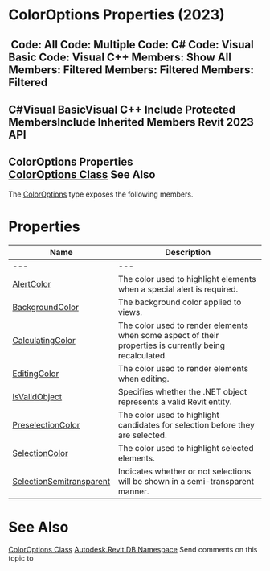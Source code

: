 # ColorOptions Properties (2023)

﻿
 Code: All Code: Multiple Code: C# Code: Visual Basic Code: Visual C++  Members: Show All Members: Filtered Members: Filtered Members: Filtered   
---  
C#Visual BasicVisual C++
Include Protected MembersInclude Inherited Members
Revit 2023 API  
---  
ColorOptions Properties  
[ColorOptions Class](1ca57d8c-b970-83b4-c5ce-9e39464e5cc2.md "ColorOptions Class") See Also  
---  
The [ColorOptions](1ca57d8c-b970-83b4-c5ce-9e39464e5cc2.md "ColorOptions Class") type exposes the following members.
# Properties
| Name | Description |
| --- | --- |
| --- | --- | --- |
| [AlertColor](2f372d5c-9de2-0c8e-80fc-19292bac58e3.md "AlertColor Property") | The color used to highlight elements when a special alert is required. |
| [BackgroundColor](d6713e11-6527-18c4-2478-3a24c0c4c431.md "BackgroundColor Property") | The background color applied to views. |
| [CalculatingColor](66d69149-ad97-d7b4-8355-c05322916219.md "CalculatingColor Property") | The color used to render elements when some aspect of their properties is currently being recalculated. |
| [EditingColor](9540f352-d5e3-d1a2-2e81-a0a578fd83b7.md "EditingColor Property") | The color used to render elements when editing. |
| [IsValidObject](f338c719-be68-c12f-7008-e5b10006fcc9.md "IsValidObject Property") | Specifies whether the .NET object represents a valid Revit entity. |
| [PreselectionColor](fe1cb0fa-fb39-eaf2-f3bd-fa38ef001a4f.md "PreselectionColor Property") | The color used to highlight candidates for selection before they are selected. |
| [SelectionColor](5681fc12-9555-6c29-6278-093184bde952.md "SelectionColor Property") | The color used to highlight selected elements. |
| [SelectionSemitransparent](c9d5295e-0ba1-5421-cb09-82039ba73332.md "SelectionSemitransparent Property") | Indicates whether or not selections will be shown in a semi-transparent manner. |

# See Also
[ColorOptions Class](1ca57d8c-b970-83b4-c5ce-9e39464e5cc2.md "ColorOptions Class")
[Autodesk.Revit.DB Namespace](87546ba7-461b-c646-cbb1-2cb8f5bff8b2.md "Autodesk.Revit.DB Namespace")
Send comments on this topic to 